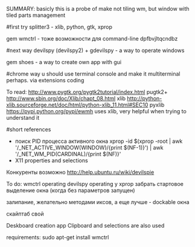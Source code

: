 SUMMARY:
basicly this is a probe of make not tiling wm, but window with tiled parts management

#first try
splitter3 - xlib, python, gtk, xprop

gem wmctrl - тоже возможности для command-line dpfbvjltqcndbz

#next way
devilspy (devilspy2) + gdevilspy - a way to operate windows

gem shoes - a way to create own app with gui

#chrome way
u should use terminal console and make it multiterminal perhaps. via extensions coding


To read:
http://www.pygtk.org/pygtk2tutorial/index.html                          pugtk2+
http://www.sbin.org/doc/Xlib/chapt_08.html                              xlib
http://python-xlib.sourceforge.net/doc/html/python-xlib_11.html#SEC10   pyxlib
https://pypi.python.org/pypi/ewmh                                       uses xlib, very helpful when trying to understand it

#short references
 - поиск PID процесса активного окна
xprop -id $(xprop -root | awk '/_NET_ACTIVE_WINDOW\(WINDOW\)/{print $(NF-1)}') | awk '/_NET_WM_PID\(CARDINAL\)/{print $(NF)}'
 - X11 properties and selections

Конкуренты возможно
http://help.ubuntu.ru/wiki/devilspie

To do:
wmctrl operating
devilspy operating
у xprop забрать стартовое выделение окна (когда без параметров запущен)


залипание, желательно методами иксов, а еще лучше - dockable окна

скайптаб свой

Deskboard creation app
Clipboard and selections are also used





requirements:
sudo apt-get install wmctrl